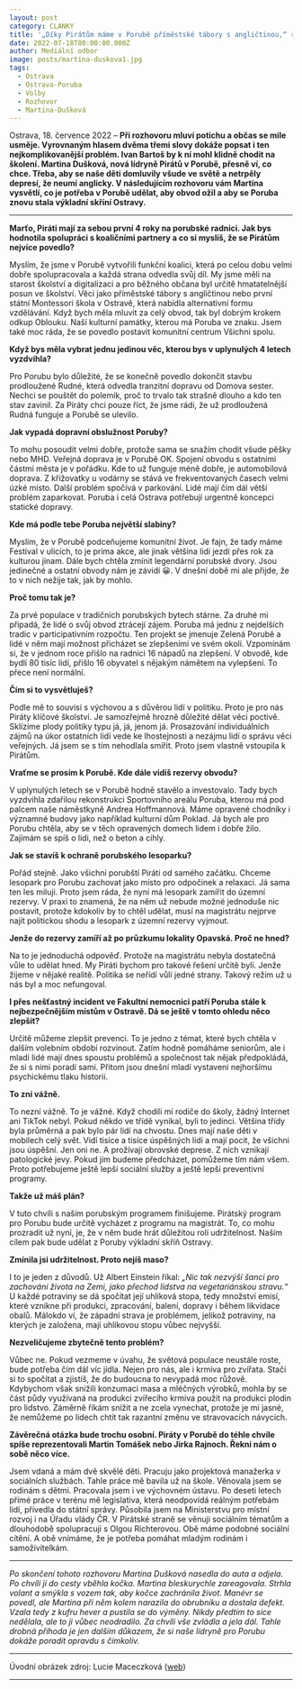 ```yaml
---
layout: post
category: CLANKY
title: '„Díky Pirátům máme v Porubě příměstské tábory s angličtinou,“ říká nová lídryně Pirátů v Porubě Martina Dušková'
date: 2022-07-18T08:00:00.000Z
author: Mediální odbor
image: posts/martina-duskova1.jpg
tags:
  - Ostrava
  - Ostrava-Poruba
  - Volby
  - Rozhovor
  - Martina-Dušková
---
```


Ostrava, 18. července 2022 – **Při rozhovoru mluví potichu a občas se mile usměje. Vyrovnaným hlasem dvěma třemi slovy dokáže popsat i ten nejkomplikovanější problém. Ivan Bartoš by k ní mohl klidně chodit na školení. Martina Dušková, nová lídryně Pirátů v Porubě, přesně ví, co chce. Třeba, aby se naše děti domluvily všude ve světě a netrpěly depresí, že neumí anglicky. V následujícím rozhovoru vám Martina vysvětlí, co je potřeba v Porubě udělat, aby obvod ožil a aby se Poruba znovu stala výkladní skříní Ostravy.**

<hr />

**Marťo, Piráti mají za sebou první 4 roky na porubské radnici. Jak bys hodnotila spolupráci s koaličními partnery a co si myslíš, že se Pirátům nejvíce povedlo?**

Myslím, že jsme v Porubě vytvořili funkční koalici, která po celou dobu velmi dobře spolupracovala a každá strana odvedla svůj díl. My jsme měli na starost školství a digitalizaci a pro běžného občana byl určitě hmatatelnější posun ve školství. Věci jako příměstské tábory s angličtinou nebo první státní Montessori škola v Ostravě, která nabídla alternativní formu vzdělávání. Když bych měla mluvit za celý obvod, tak byl dobrým krokem odkup Oblouku. Naší kulturní památky, kterou má Poruba ve znaku. Jsem také moc ráda, že se povedlo postavit komunitní centrum Všichni spolu.

**Když bys měla vybrat jednu jedinou věc, kterou bys v uplynulých 4 letech vyzdvihla?**

Pro Porubu bylo důležité, že se konečně povedlo dokončit stavbu prodloužené Rudné, která odvedla tranzitní dopravu od Domova sester. Nechci se pouštět do polemik, proč to trvalo tak strašně dlouho a kdo ten stav zavinil. Za Piráty chci pouze říct, že jsme rádi, že už prodloužená Rudná funguje a Porubě se ulevilo.

**Jak vypadá dopravní obslužnost Poruby?**

To mohu posoudit velmi dobře, protože sama se snažím chodit všude pěšky nebo MHD. Veřejná doprava je v Porubě OK. Spojení obvodu s ostatními částmi města je v pořádku. Kde to už funguje méně dobře, je automobilová doprava. Z křižovatky u vodárny se stává ve frekventovaných časech velmi úzké místo. Další problém spočívá v parkování. Lidé mají čím dál větší problém zaparkovat. Poruba i celá Ostrava potřebují urgentně koncepci statické dopravy.

**Kde má podle tebe Poruba největší slabiny?**

Myslím, že v Porubě podceňujeme komunitní život. Je fajn, že tady máme Festival v ulicích, to je prima akce, ale jinak většina lidí jezdí přes rok za kulturou jinam. Dále bych chtěla zmínit legendární porubské dvory. Jsou jedinečné a ostatní obvody nám je závidí 😀. V dnešní době mi ale přijde, že to v nich nežije tak, jak by mohlo.

**Proč tomu tak je?**

Za prvé populace v tradičních porubských bytech stárne. Za druhé mi připadá, že lidé o svůj obvod ztrácejí zájem. Poruba má jednu z nejdelších tradic v participativním rozpočtu. Ten projekt se jmenuje Zelená Porubě a lidé v něm mají možnost přicházet se zlepšeními ve svém okolí. Vzpomínám si, že v jednom roce přišlo na radnici 16 nápadů na zlepšení. V obvodě, kde bydlí 80 tisíc lidí, přišlo 16 obyvatel s nějakým námětem na vylepšení. To přece není normální.

**Čím si to vysvětluješ?**

Podle mě to souvisí s výchovou a s důvěrou lidí v politiku. Proto je pro nás Piráty klíčové školství. Je samozřejmě hrozně důležité dělat věci poctivě. Sklízíme plody politiky typu já, já, jenom já. Prosazování individuálních zájmů na úkor ostatních lidí vede ke lhostejnosti a nezájmu lidí o správu věci veřejných. Já jsem se s tím nehodlala smířit. Proto jsem vlastně vstoupila k Pirátům.

**Vraťme se prosím k Porubě. Kde dále vidíš rezervy obvodu?**

V uplynulých letech se v Porubě hodně stavělo a investovalo. Tady bych vyzdvihla zdařilou rekonstrukci Sportovního areálu Poruba, kterou má pod palcem naše náměstkyně Andrea Hoffmannová. Máme opravené chodníky i významné budovy jako například kulturní dům Poklad. Já bych ale pro Porubu chtěla, aby se v těch opravených domech lidem i dobře žilo. Zajímám se spíš o lidi, než o beton a cihly.

**Jak se stavíš k ochraně porubského lesoparku?**

Pořád stejně. Jako všichni porubští Piráti od samého začátku. Chceme lesopark pro Porubu zachovat jako místo pro odpočinek a relaxaci. Já sama ten les miluji. Proto jsem ráda, že nyní má lesopark zamířit do územní rezervy. V praxi to znamená, že na něm už nebude možné jednoduše nic postavit, protože kdokoliv by to chtěl udělat, musí na magistrátu nejprve najít politickou shodu a lesopark z územní rezervy vyjmout.

**Jenže do rezervy zamíří až po průzkumu lokality Opavská. Proč ne hned?**

Na to je jednoduchá odpověď. Protože na magistrátu nebyla dostatečná vůle to udělat hned. My Piráti bychom pro takové řešení určitě byli. Jenže žijeme v nějaké realitě. Politika se neřídí vůlí jedné strany. Takový režim už u nás byl a moc nefungoval.

**I přes nešťastný incident ve Fakultní nemocnici patří Poruba stále k nejbezpečnějším místům v Ostravě. Dá se ještě v tomto ohledu něco zlepšit?**

Určitě můžeme zlepšit prevenci. To je jedno z témat, které bych chtěla v dalším volebním období rozvinout. Zatím hodně pomáháme seniorům, ale i mladí lidé mají dnes spoustu problémů a společnost tak nějak předpokládá, že si s nimi poradí sami. Přitom jsou dnešní mladí vystaveni nejhoršímu psychickému tlaku historii.

**To zní vážně.**

To nezní vážně. To je vážné. Když chodili mí rodiče do školy, žádný Internet ani TikTok nebyl. Pokud někdo ve třídě vynikal, byli to jedinci. Většina třídy byla průměrná a pak bylo pár lidí na chvostu. Dnes mají naše děti v mobilech celý svět. Vidí tisíce a tisíce úspěšných lidí a mají pocit, že všichni jsou úspěšní. Jen oni ne. A prožívají obrovské deprese. Z nich vznikají patologické jevy. Pokud jim budeme předcházet, pomůžeme tím nám všem. Proto potřebujeme ještě lepší sociální služby a ještě lepší preventivní programy.

**Takže už máš plán?**

V tuto chvíli s naším porubským programem finišujeme. Pirátský program pro Porubu bude určitě vycházet z programu na magistrát. To, co mohu prozradit už nyní, je, že v něm bude hrát důležitou roli udržitelnost. Naším cílem pak bude udělat z Poruby výkladní skříň Ostravy.

**Zmínila jsi udržitelnost. Proto nejíš maso?**

I to je jeden z důvodů. Už Albert Einstein říkal: _„Nic tak nezvýší šanci pro zachování života na Zemi, jako přechod lidstva na vegetariánskou stravu.“_ U každé potraviny se dá spočítat její uhlíková stopa, tedy množství emisí, které vznikne při produkci, zpracování, balení, dopravy i během likvidace obalů. Málokdo ví, že západní strava je problémem, jelikož potraviny, na kterých je založena, mají uhlíkovou stopu vůbec nejvyšší.

**Nezveličujeme zbytečně tento problém?**

Vůbec ne. Pokud vezmeme v úvahu, že světová populace neustále roste, bude potřeba čím dál víc jídla. Nejen pro nás, ale i krmiva pro zvířata. Stačí si to spočítat a zjistíš, že do budoucna to nevypadá moc růžově. Kdybychom však snížili konzumaci masa a mléčných výrobků, mohla by se část půdy využívaná na produkci zvířecího krmiva použít na produkci plodin pro lidstvo. Záměrně říkám snížit a ne zcela vynechat, protože je mi jasné, že nemůžeme po lidech chtít tak razantní změnu ve stravovacích návycích.

**Závěrečná otázka bude trochu osobní. Piráty v Porubě do téhle chvíle spíše reprezentovali Martin Tomášek nebo Jirka Rajnoch. Řekni nám o sobě něco více.**

Jsem vdaná a mám dvě skvělé děti. Pracuju jako projektová manažerka v sociálních službách. Tahle práce mě bavila už na škole. Věnovala jsem se rodinám s dětmi. Pracovala jsem i ve výchovném ústavu. Po deseti letech přímé práce v terénu mě legislativa, která neodpovídá reálným potřebám lidí, přivedla do státní správy. Působila jsem na Ministerstvu pro místní rozvoj i na Úřadu vlády ČR. V Pirátské straně se věnuji sociálním tématům a dlouhodobě spolupracuji s Olgou Richterovou. Obě máme podobné sociální cítění. A obě vnímáme, že je potřeba pomáhat mladým rodinám i samoživitelkám.

---

_Po skončení tohoto rozhovoru Martina Dušková nasedla do auta a odjela. Po chvíli jí do cesty vběhla kočka. Martina bleskurychle zareagovala. Strhla volant a smýkla s vozem tak, aby kočce zachránila život. Manévr se povedl, ale Martina při něm kolem narazila do obrubníku a dostala defekt. Vzala tedy z kufru hever a pustila se do výměny. Nikdy předtím to sice nedělala, ale to ji vůbec neodradilo. Za chvíli vše zvládla a jela dál. Tahle drobná příhoda je jen dalším důkazem, že si naše lídryně pro Porubu dokáže poradit opravdu s čímkoliv._

---

Úvodní obrázek zdroj: Lucie Maceczková \([web](https://www.elemfoto.cz/ "ELEM FOTO")\)

- - -
